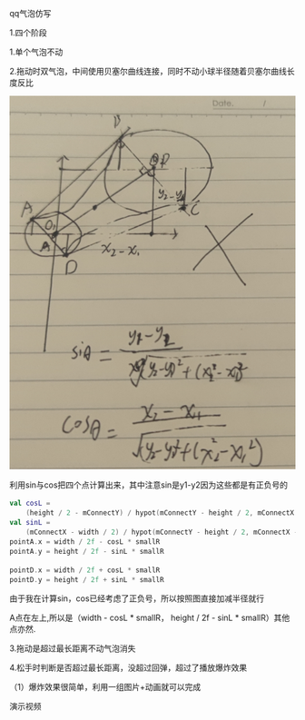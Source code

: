 qq气泡仿写

1.四个阶段

1.单个气泡不动

2.拖动时双气泡，中间使用贝塞尔曲线连接，同时不动小球半径随着贝塞尔曲线长度反比

![math](..\img\math.jpg)

利用sin与cos把四个点计算出来，其中注意sin是y1-y2因为这些都是有正负号的

```Kotlin
val cosL =
    (height / 2 - mConnectY) / hypot(mConnectY - height / 2, mConnectX - width / 2)
val sinL =
    (mConnectX - width / 2) / hypot(mConnectY - height / 2, mConnectX - width / 2)
pointA.x = width / 2f - cosL * smallR
pointA.y = height / 2f - sinL * smallR

pointD.x = width / 2f + cosL * smallR
pointD.y = height / 2f + sinL * smallR
```

由于我在计算sin，cos已经考虑了正负号，所以按照图直接加减半径就行

A点在左上,所以是（width - cosL * smallR， height / 2f - sinL * smallR）其他点亦然.

3.拖动是超过最长距离不动气泡消失

4.松手时判断是否超过最长距离，没超过回弹，超过了播放爆炸效果

（1）爆炸效果很简单，利用一组图片+动画就可以完成

演示视频

